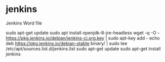 # jenkins
Jenkins Word file

sudo apt-get update
sudo apt install openjdk-8-jre-headless
wget -q -O - https://pkg.jenkins.io/debian/jenkins-ci.org.key | sudo apt-key add -
echo deb https://pkg.jenkins.io/debian-stable binary/ | sudo tee /etc/apt/sources.list.d/jenkins.list
sudo apt-get update
sudo apt-get install jenkins

